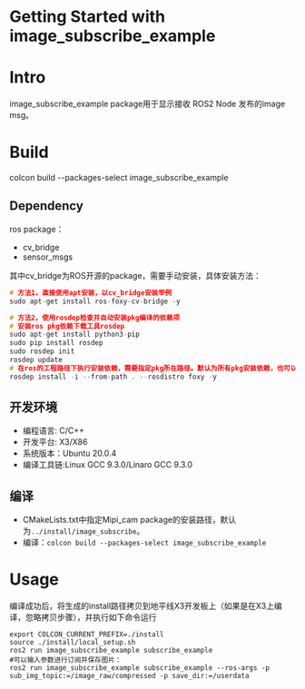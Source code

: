 Getting Started with image_subscribe_example
=======


# Intro

image_subscribe_example package用于显示接收 ROS2 Node 发布的image msg。

# Build
colcon build --packages-select image_subscribe_example

## Dependency

ros package：
- cv_bridge
- sensor_msgs

其中cv_bridge为ROS开源的package，需要手动安装，具体安装方法：

```cpp
# 方法1，直接使用apt安装，以cv_bridge安装举例
sudo apt-get install ros-foxy-cv-bridge -y

# 方法2，使用rosdep检查并自动安装pkg编译的依赖项
# 安装ros pkg依赖下载⼯具rosdep
sudo apt-get install python3-pip
sudo pip install rosdep
sudo rosdep init
rosdep update
# 在ros的⼯程路径下执⾏安装依赖，需要指定pkg所在路径。默认为所有pkg安装依赖，也可以指定为某个pkg安装依赖
rosdep install -i --from-path . --rosdistro foxy -y
```

## 开发环境

- 编程语言: C/C++
- 开发平台: X3/X86
- 系统版本：Ubuntu 20.0.4
- 编译工具链:Linux GCC 9.3.0/Linaro GCC 9.3.0

## 编译

- CMakeLists.txt中指定Mipi_cam package的安装路径，默认为`../install/image_subscribe`。
- 编译：`colcon build --packages-select image_subscribe_example`

# Usage

编译成功后，将生成的install路径拷贝到地平线X3开发板上（如果是在X3上编译，忽略拷贝步骤），并执行如下命令运行

```
export COLCON_CURRENT_PREFIX=./install
source ./install/local_setup.sh
ros2 run image_subscribe_example subscribe_example
#可以输入参数进行订阅并保存图片：
ros2 run image_subscribe_example subscribe_example --ros-args -p sub_img_topic:=/image_raw/compressed -p save_dir:=/userdata
```
